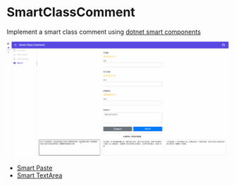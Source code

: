 # SmartClassComment

Implement a smart class comment using [dotnet smart components](https://github.com/dotnet-smartcomponents/smartcomponents/)

![img](https://raw.githubusercontent.com/JiChao99/source4CDN/master/blogImage/smart-class-comment-demo.gif)

- [Smart Paste](https://github.com/dotnet-smartcomponents/smartcomponents/blob/main/docs/smart-paste.md)
- [Smart TextArea](https://github.com/dotnet-smartcomponents/smartcomponents/blob/main/docs/smart-textarea.md)

